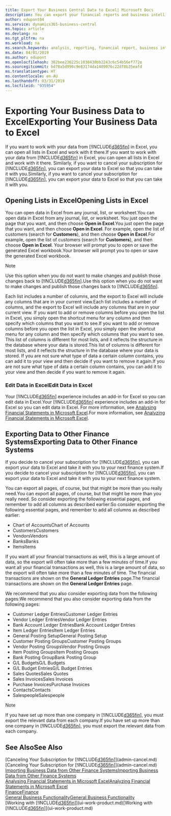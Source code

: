 ```yaml
---
title: Export Your Business Central Data to Excel| Microsoft Docs
description: You can export your financial reports and business intelligence data from Business Central  to Excel, or open your data in Excel.
author: edupont04
ms.service: dynamics365-business-central
ms.topic: article
ms.devlang: na
ms.tgt_pltfrm: na
ms.workload: na
ms.search.keywords: analysis, reporting, financial report, business intelligence, BI, Excel
ms.date: 04/01/2019
ms.author: edupont
ms.openlocfilehash: 382bee236225c1038430bb2243c6c54b56ef772e
ms.sourcegitcommit: bd78a5d990c9e83174da1409076c22df8b35eafd
ms.translationtype: HT
ms.contentlocale: en-AU
ms.lasthandoff: 03/31/2019
ms.locfileid: "935954"
---
```

# <a name="exporting-your-business-data-to-excel"></a><span data-ttu-id="70691-103">Exporting Your Business Data to Excel</span><span class="sxs-lookup"><span data-stu-id="70691-103">Exporting Your Business Data to Excel</span></span>
<span data-ttu-id="70691-104">If you want to work with your data from [!INCLUDE[d365fin](includes/d365fin_md.md)] in Excel, you can open all lists in Excel and work with it there.</span><span class="sxs-lookup"><span data-stu-id="70691-104">If you want to work with your data from [!INCLUDE[d365fin](includes/d365fin_md.md)] in Excel, you can open all lists in Excel and work with it there.</span></span> <span data-ttu-id="70691-105">Similarly, if you want to cancel your subscription for [!INCLUDE[d365fin](includes/d365fin_md.md)], you can export your data to Excel so that you can take it with you.</span><span class="sxs-lookup"><span data-stu-id="70691-105">Similarly, if you want to cancel your subscription for [!INCLUDE[d365fin](includes/d365fin_md.md)], you can export your data to Excel so that you can take it with you.</span></span>

## <a name="opening-lists-in-excel"></a><span data-ttu-id="70691-106">Opening Lists in Excel</span><span class="sxs-lookup"><span data-stu-id="70691-106">Opening Lists in Excel</span></span>
<span data-ttu-id="70691-107">You can open data in Excel from any journal, list, or worksheet.</span><span class="sxs-lookup"><span data-stu-id="70691-107">You can open data in Excel from any journal, list, or worksheet.</span></span> <span data-ttu-id="70691-108">You just open the page that you want, and then choose **Open in Excel**.</span><span class="sxs-lookup"><span data-stu-id="70691-108">You just open the page that you want, and then choose **Open in Excel**.</span></span> <span data-ttu-id="70691-109">For example, open the list of customers (search for **Customers**), and then choose **Open in Excel**.</span><span class="sxs-lookup"><span data-stu-id="70691-109">For example, open the list of customers (search for **Customers**), and then choose **Open in Excel**.</span></span> <span data-ttu-id="70691-110">Your browser will prompt you to open or save the generated Excel workbook.</span><span class="sxs-lookup"><span data-stu-id="70691-110">Your browser will prompt you to open or save the generated Excel workbook.</span></span>  

> [!NOTE]
> <span data-ttu-id="70691-111">Use this option when you do not want to make changes and publish those changes back to [!INCLUDE[d365fin](includes/d365fin_md.md)].</span><span class="sxs-lookup"><span data-stu-id="70691-111">Use this option when you do not want to make changes and publish those changes back to [!INCLUDE[d365fin](includes/d365fin_md.md)].</span></span>  

<span data-ttu-id="70691-112">Each list includes a number of columns, and the export to Excel will include any columns that are in your current view.</span><span class="sxs-lookup"><span data-stu-id="70691-112">Each list includes a number of columns, and the export to Excel will include any columns that are in your current view.</span></span> <span data-ttu-id="70691-113">If you want to add or remove columns before you open the list in Excel, you simply open the shortcut menu for any column and then specify which columns that you want to see.</span><span class="sxs-lookup"><span data-stu-id="70691-113">If you want to add or remove columns before you open the list in Excel, you simply open the shortcut menu for any column and then specify which columns that you want to see.</span></span> <span data-ttu-id="70691-114">This list of columns is different for most lists, and it reflects the structure in the database where your data is stored.</span><span class="sxs-lookup"><span data-stu-id="70691-114">This list of columns is different for most lists, and it reflects the structure in the database where your data is stored.</span></span> <span data-ttu-id="70691-115">If you are not sure what type of data a certain column contains, you can add it to your view and then decide if you want to remove it again.</span><span class="sxs-lookup"><span data-stu-id="70691-115">If you are not sure what type of data a certain column contains, you can add it to your view and then decide if you want to remove it again.</span></span>  

### <a name="edit-data-in-excel"></a><span data-ttu-id="70691-116">Edit Data in Excel</span><span class="sxs-lookup"><span data-stu-id="70691-116">Edit Data in Excel</span></span>
<span data-ttu-id="70691-117">Your [!INCLUDE[d365fin](includes/d365fin_md.md)] experience includes an add-in for Excel so you can edit data in Excel.</span><span class="sxs-lookup"><span data-stu-id="70691-117">Your [!INCLUDE[d365fin](includes/d365fin_md.md)] experience includes an add-in for Excel so you can edit data in Excel.</span></span> <span data-ttu-id="70691-118">For more information, see [Analysing Financial Statements in Microsoft Excel](finance-analyze-excel.md).</span><span class="sxs-lookup"><span data-stu-id="70691-118">For more information, see [Analyzing Financial Statements in Microsoft Excel](finance-analyze-excel.md).</span></span>  

## <a name="exporting-data-to-other-finance-systems"></a><span data-ttu-id="70691-119">Exporting Data to Other Finance Systems</span><span class="sxs-lookup"><span data-stu-id="70691-119">Exporting Data to Other Finance Systems</span></span>
<span data-ttu-id="70691-120">If you decide to cancel your subscription for [!INCLUDE[d365fin](includes/d365fin_md.md)], you can export your data to Excel and take it with you to your next finance system.</span><span class="sxs-lookup"><span data-stu-id="70691-120">If you decide to cancel your subscription for [!INCLUDE[d365fin](includes/d365fin_md.md)], you can export your data to Excel and take it with you to your next finance system.</span></span>  

<span data-ttu-id="70691-121">You can export all pages, of course, but that might be more than you really need.</span><span class="sxs-lookup"><span data-stu-id="70691-121">You can export all pages, of course, but that might be more than you really need.</span></span> <span data-ttu-id="70691-122">So consider exporting the following essential pages, and remember to add all columns as described earlier:</span><span class="sxs-lookup"><span data-stu-id="70691-122">So consider exporting the following essential pages, and remember to add all columns as described earlier:</span></span>  

* <span data-ttu-id="70691-123">Chart of Accounts</span><span class="sxs-lookup"><span data-stu-id="70691-123">Chart of Accounts</span></span>  
* <span data-ttu-id="70691-124">Customers</span><span class="sxs-lookup"><span data-stu-id="70691-124">Customers</span></span>  
* <span data-ttu-id="70691-125">Vendors</span><span class="sxs-lookup"><span data-stu-id="70691-125">Vendors</span></span>  
* <span data-ttu-id="70691-126">Banks</span><span class="sxs-lookup"><span data-stu-id="70691-126">Banks</span></span>  
* <span data-ttu-id="70691-127">Items</span><span class="sxs-lookup"><span data-stu-id="70691-127">Items</span></span>  

<span data-ttu-id="70691-128">If you want all your financial transactions as well, this is a large amount of data, so the export will often take more than a few minutes of time.</span><span class="sxs-lookup"><span data-stu-id="70691-128">If you want all your financial transactions as well, this is a large amount of data, so the export will often take more than a few minutes of time.</span></span> <span data-ttu-id="70691-129">The financial transactions are shown on the **General Ledger Entries** page.</span><span class="sxs-lookup"><span data-stu-id="70691-129">The financial transactions are shown on the **General Ledger Entries** page.</span></span>  

<span data-ttu-id="70691-130">We recommend that you also consider exporting data from the following pages:</span><span class="sxs-lookup"><span data-stu-id="70691-130">We recommend that you also consider exporting data from the following pages:</span></span>  

* <span data-ttu-id="70691-131">Customer Ledger Entries</span><span class="sxs-lookup"><span data-stu-id="70691-131">Customer Ledger Entries</span></span>  
* <span data-ttu-id="70691-132">Vendor Ledger Entries</span><span class="sxs-lookup"><span data-stu-id="70691-132">Vendor Ledger Entries</span></span>  
* <span data-ttu-id="70691-133">Bank Account Ledger Entries</span><span class="sxs-lookup"><span data-stu-id="70691-133">Bank Account Ledger Entries</span></span>  
* <span data-ttu-id="70691-134">Item Ledger Entries</span><span class="sxs-lookup"><span data-stu-id="70691-134">Item Ledger Entries</span></span>  
* <span data-ttu-id="70691-135">General Posting Setup</span><span class="sxs-lookup"><span data-stu-id="70691-135">General Posting Setup</span></span>  
* <span data-ttu-id="70691-136">Customer Posting Groups</span><span class="sxs-lookup"><span data-stu-id="70691-136">Customer Posting Groups</span></span>  
* <span data-ttu-id="70691-137">Vendor Posting Groups</span><span class="sxs-lookup"><span data-stu-id="70691-137">Vendor Posting Groups</span></span>  
* <span data-ttu-id="70691-138">Item Posting Groups</span><span class="sxs-lookup"><span data-stu-id="70691-138">Item Posting Groups</span></span>  
* <span data-ttu-id="70691-139">Bank Posting Group</span><span class="sxs-lookup"><span data-stu-id="70691-139">Bank Posting Group</span></span>  
* <span data-ttu-id="70691-140">G/L Budgets</span><span class="sxs-lookup"><span data-stu-id="70691-140">G/L Budgets</span></span>  
* <span data-ttu-id="70691-141">G/L Budget Entries</span><span class="sxs-lookup"><span data-stu-id="70691-141">G/L Budget Entries</span></span>  
* <span data-ttu-id="70691-142">Sales Quotes</span><span class="sxs-lookup"><span data-stu-id="70691-142">Sales Quotes</span></span>  
* <span data-ttu-id="70691-143">Sales Invoices</span><span class="sxs-lookup"><span data-stu-id="70691-143">Sales Invoices</span></span>  
* <span data-ttu-id="70691-144">Purchase Invoices</span><span class="sxs-lookup"><span data-stu-id="70691-144">Purchase Invoices</span></span>  
* <span data-ttu-id="70691-145">Contacts</span><span class="sxs-lookup"><span data-stu-id="70691-145">Contacts</span></span>  
* <span data-ttu-id="70691-146">Salespeople</span><span class="sxs-lookup"><span data-stu-id="70691-146">Salespeople</span></span>  

> [!NOTE]  
>   <span data-ttu-id="70691-147">If you have set up more than one company in [!INCLUDE[d365fin](includes/d365fin_md.md)], you must export the relevant data from each company.</span><span class="sxs-lookup"><span data-stu-id="70691-147">If you have set up more than one company in [!INCLUDE[d365fin](includes/d365fin_md.md)], you must export the relevant data from each company.</span></span>

## <a name="see-also"></a><span data-ttu-id="70691-148">See Also</span><span class="sxs-lookup"><span data-stu-id="70691-148">See Also</span></span>
<span data-ttu-id="70691-149">[Canceling Your Subscription for [!INCLUDE[d365fin](includes/d365fin_md.md)]](admin-cancel.md)</span><span class="sxs-lookup"><span data-stu-id="70691-149">[Canceling Your Subscription for [!INCLUDE[d365fin](includes/d365fin_md.md)]](admin-cancel.md)</span></span>  
[<span data-ttu-id="70691-150">Importing Business Data from Other Finance Systems</span><span class="sxs-lookup"><span data-stu-id="70691-150">Importing Business Data from Other Finance Systems</span></span>](across-import-data-configuration-packages.md)  
[<span data-ttu-id="70691-151">Analysing Financial Statements in Microsoft Excel</span><span class="sxs-lookup"><span data-stu-id="70691-151">Analyzing Financial Statements in Microsoft Excel</span></span>](finance-analyze-excel.md)  
[<span data-ttu-id="70691-152">Finance</span><span class="sxs-lookup"><span data-stu-id="70691-152">Finance</span></span>](finance.md)  
[<span data-ttu-id="70691-153">General Business Functionality</span><span class="sxs-lookup"><span data-stu-id="70691-153">General Business Functionality</span></span>](ui-across-business-areas.md)  
<span data-ttu-id="70691-154">[Working with [!INCLUDE[d365fin](includes/d365fin_md.md)]](ui-work-product.md)</span><span class="sxs-lookup"><span data-stu-id="70691-154">[Working with [!INCLUDE[d365fin](includes/d365fin_md.md)]](ui-work-product.md)</span></span>  
